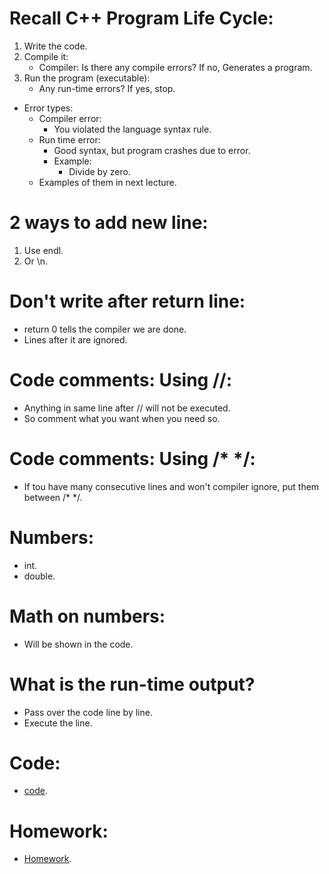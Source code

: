 # Recall C++ Program Life Cycle:

1. Write the code.
2. Compile it:
   - Compiler: Is there any compile errors? If no, Generates a program.
3. Run the program (executable):
   - Any run-time errors? If yes, stop.

- Error types:
  - Compiler error:
    - You violated the language syntax rule.
  - Run time error:
    - Good syntax, but program crashes due to error.
    - Example:
      - Divide by zero.
  - Examples of them in next lecture.

# 2 ways to add new line:

1. Use endl.
2. Or \n.

# Don't write after return line:

- return 0 tells the compiler we are done.
- Lines after it are ignored.

# Code comments: Using //:

- Anything in same line after // will not be executed.
- So comment what you want when you need so.

# Code comments: Using /\* \*/:

- If tou have many consecutive lines and won't compiler ignore, put them between /\* \*/.

# Numbers:

- int.
- double.

# Math on numbers:

- Will be shown in the code.

# What is the run-time output?

- Pass over the code line by line.
- Execute the line.

# Code:

- [code](02%20printing.cpp).

# Homework:

- [Homework](02%20printing-homework.cpp).
